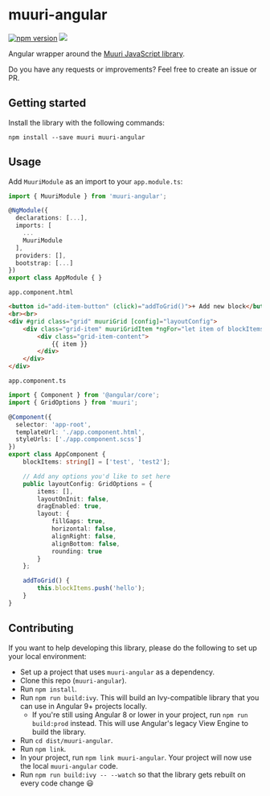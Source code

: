 # muuri-angular

[![npm version](https://badge.fury.io/js/muuri-angular.svg)](https://badge.fury.io/js/muuri-angular) ![](https://github.com/dennisameling/muuri-angular/workflows/Angular%20library/badge.svg)

Angular wrapper around the [Muuri JavaScript library](https://github.com/haltu/muuri).

Do you have any requests or improvements? Feel free to create an issue or PR.

## Getting started

Install the library with the following commands:

`npm install --save muuri muuri-angular`

## Usage

Add `MuuriModule` as an import to your `app.module.ts`:

```TypeScript
import { MuuriModule } from 'muuri-angular';

@NgModule({
  declarations: [...],
  imports: [
    ...
    MuuriModule
  ],
  providers: [],
  bootstrap: [...]
})
export class AppModule { }
```

`app.component.html`

```HTML
<button id="add-item-button" (click)="addToGrid()">+ Add new block</button>
<br><br>
<div #grid class="grid" muuriGrid [config]="layoutConfig">
    <div class="grid-item" muuriGridItem *ngFor="let item of blockItems">
        <div class="grid-item-content">
            {{ item }}
        </div>
    </div>
</div>
```

`app.component.ts`

```TypeScript
import { Component } from '@angular/core';
import { GridOptions } from 'muuri';

@Component({
  selector: 'app-root',
  templateUrl: './app.component.html',
  styleUrls: ['./app.component.scss']
})
export class AppComponent {
    blockItems: string[] = ['test', 'test2'];

    // Add any options you'd like to set here
    public layoutConfig: GridOptions = {
        items: [],
        layoutOnInit: false,
        dragEnabled: true,
        layout: {
            fillGaps: true,
            horizontal: false,
            alignRight: false,
            alignBottom: false,
            rounding: true
        }
    };

    addToGrid() {
        this.blockItems.push('hello');
    }
}
```

## Contributing
If you want to help developing this library, please do the following to set up your local environment:
- Set up a project that uses `muuri-angular` as a dependency.
- Clone this repo (`muuri-angular`).
- Run `npm install`.
- Run `npm run build:ivy`. This will build an Ivy-compatible library that you can use in Angular 9+ projects locally.
  - If you're still using Angular 8 or lower in your project, run `npm run build:prod` instead. This will use Angular's legacy View Engine to build the library.
- Run `cd dist/muuri-angular`.
- Run `npm link`.
- In your project, run `npm link muuri-angular`. Your project will now use the local `muuri-angular` code.
- Run `npm run build:ivy -- --watch` so that the library gets rebuilt on every code change 😃

